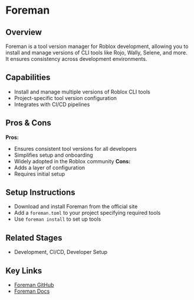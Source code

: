 # Foreman

## Overview
Foreman is a tool version manager for Roblox development, allowing you to install and manage versions of CLI tools like Rojo, Wally, Selene, and more. It ensures consistency across development environments.

## Capabilities
- Install and manage multiple versions of Roblox CLI tools
- Project-specific tool version configuration
- Integrates with CI/CD pipelines

## Pros & Cons
**Pros:**
- Ensures consistent tool versions for all developers
- Simplifies setup and onboarding
- Widely adopted in the Roblox community
**Cons:**
- Adds a layer of configuration
- Requires initial setup

## Setup Instructions
- Download and install Foreman from the official site
- Add a `foreman.toml` to your project specifying required tools
- Use `foreman install` to set up tools

## Related Stages
- Development, CI/CD, Developer Setup 

## Key Links
- [Foreman GitHub](https://github.com/Roblox/foreman)
- [Foreman Docs](https://github.com/Roblox/foreman#readme) 